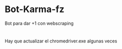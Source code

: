 # Bot-Karma-fz
Bot para dar +1 con webscraping
#
Hay que actualizar el chromedriver.exe algunas veces
